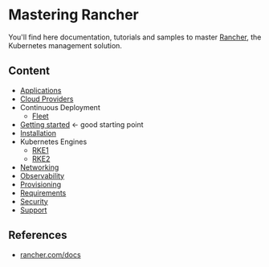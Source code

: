 # Mastering Rancher

You'll find here documentation, tutorials and samples to master [Rancher](https://rancher.com/), the Kubernetes management solution.

## Content

* [Applications](docs/apps.md)
* [Cloud Providers](docs/cloud-providers.md)
* Continuous Deployment
  * [Fleet](docs/fleet.md)
* [Getting started](docs/getting-started.md) ← good starting point
* [Installation](docs/installation.md)
* Kubernetes Engines
  * [RKE1](docs/rke.md)
  * [RKE2](docs/rke2.md)
* [Networking](docs/networking.md)
* [Observability](docs/observability.md)
* [Provisioning](docs/provisioning.md)
* [Requirements](docs/requirements.md)
* [Security](docs/security.md)
* [Support](docs/support.md)

## References

* [rancher.com/docs](https://rancher.com/docs/rancher/v2.6/en/)
